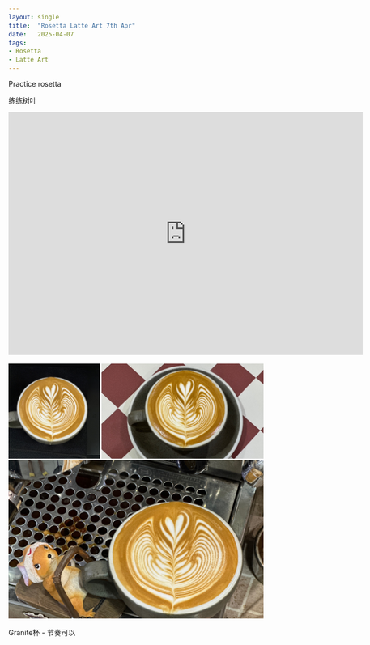 ```yaml
---
layout: single
title:  "Rosetta Latte Art 7th Apr"
date:   2025-04-07
tags:
- Rosetta
- Latte Art
---
```



Practice rosetta

练练树叶


<div class="embed-container">
  <iframe
      src="https://www.youtube.com/embed/ONhead_TzU"
      width="700"
      height="480"
      frameborder="0"
      allowfullscreen="true">
  </iframe>
</div>



![](/assets/img/2025/04/07/769E301E-1E60-4A59-99B3-A634D197B78F.JPG)


Granite杯 - 节奏可以

